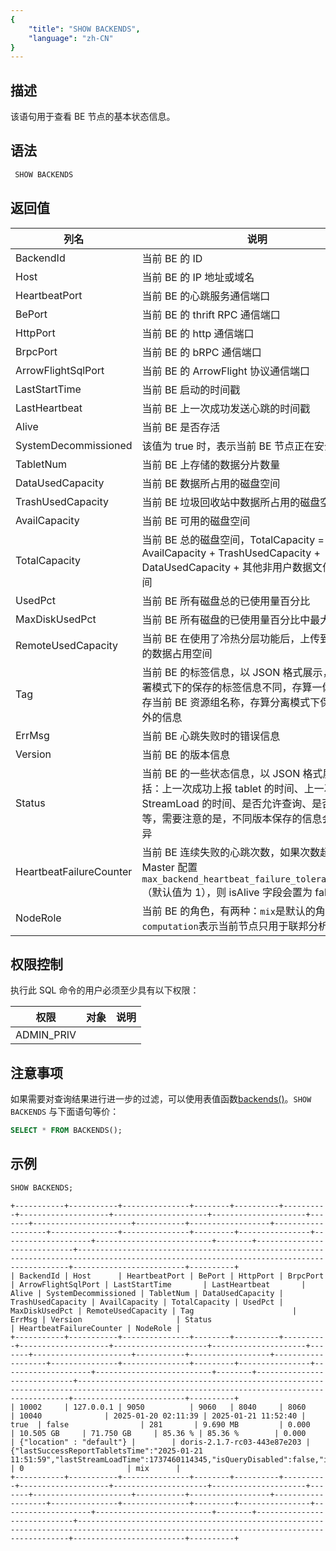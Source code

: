 ```yaml
---
{
    "title": "SHOW BACKENDS",
    "language": "zh-CN"
}
---
```


<!--
Licensed to the Apache Software Foundation (ASF) under one
or more contributor license agreements.  See the NOTICE file
distributed with this work for additional information
regarding copyright ownership.  The ASF licenses this file
to you under the Apache License, Version 2.0 (the
"License"); you may not use this file except in compliance
with the License.  You may obtain a copy of the License at

  http://www.apache.org/licenses/LICENSE-2.0

Unless required by applicable law or agreed to in writing,
software distributed under the License is distributed on an
"AS IS" BASIS, WITHOUT WARRANTIES OR CONDITIONS OF ANY
KIND, either express or implied.  See the License for the
specific language governing permissions and limitations
under the License.
-->

## 描述

该语句用于查看 BE 节点的基本状态信息。

## 语法

```sql
 SHOW BACKENDS
```

## 返回值

| 列名                      | 说明                                                                                                               |
|-------------------------|------------------------------------------------------------------------------------------------------------------|
| BackendId               | 当前 BE 的 ID                                                                                                       |
| Host                    | 当前 BE 的 IP 地址或域名                                                                                                 |
| HeartbeatPort           | 当前 BE 的心跳服务通信端口                                                                                                  |
| BePort                  | 当前 BE 的 thrift RPC 通信端口                                                                                          |
| HttpPort                | 当前 BE 的 http 通信端口                                                                                                |
| BrpcPort                | 当前 BE 的 bRPC 通信端口                                                                                                |
| ArrowFlightSqlPort      | 当前 BE 的 ArrowFlight 协议通信端口                                                                                       |
| LastStartTime           | 当前 BE 启动的时间戳                                                                                                     |
| LastHeartbeat           | 当前 BE 上一次成功发送心跳的时间戳                                                                                              |
| Alive                   | 当前 BE 是否存活                                                                                                       |
| SystemDecommissioned    | 该值为 true 时，表示当前 BE 节点正在安全下线中                                                                                     |
| TabletNum               | 当前 BE 上存储的数据分片数量                                                                                                 |
| DataUsedCapacity        | 当前 BE 数据所占用的磁盘空间                                                                                                 |
| TrashUsedCapacity       | 当前 BE 垃圾回收站中数据所占用的磁盘空间                                                                                           |
| AvailCapacity           | 当前 BE 可用的磁盘空间                                                                                                    |
| TotalCapacity           | 当前 BE 总的磁盘空间，TotalCapacity = AvailCapacity + TrashUsedCapacity + DataUsedCapacity + 其他非用户数据文件占用空间                |
| UsedPct                 | 当前 BE 所有磁盘总的已使用量百分比                                                                                              |
| MaxDiskUsedPct          | 当前 BE 所有磁盘的已使用量百分比中最大的一个                                                                                         |
| RemoteUsedCapacity      | 当前 BE 在使用了冷热分层功能后，上传到远端存储的数据占用空间                                                                                 |
| Tag                     | 当前 BE 的标签信息，以 JSON 格式展示，不同部署模式下的保存的标签信息不同，存算一体模式下保存当前 BE 资源组名称，存算分离模式下保存一些额外的信息                                  |
| ErrMsg                  | 当前 BE 心跳失败时的错误信息                                                                                                 |
| Version                 | 当前 BE 的版本信息                                                                                                      |
| Status                  | 当前 BE 的一些状态信息，以 JSON 格式展示，包括：上一次成功上报 tablet 的时间、上一次 StreamLoad 的时间、是否允许查询、是否允许导入等，需要注意的是，不同版本保存的信息会有些许差异         |
| HeartbeatFailureCounter | 当前 BE 连续失败的心跳次数，如果次数超过 FE Master 配置`max_backend_heartbeat_failure_tolerance_count`（默认值为 1），则 isAlive 字段会置为 false |
| NodeRole                | 当前 BE 的角色，有两种：`mix`是默认的角色，`computation`表示当前节点只用于联邦分析查询                                                           |

## 权限控制

执行此 SQL 命令的用户必须至少具有以下权限：

| 权限         | 对象 | 说明 |
|------------|----|----|
| ADMIN_PRIV |    |    |

## 注意事项

如果需要对查询结果进行进一步的过滤，可以使用表值函数[backends()](../../../sql-functions/table-valued-functions/backends.md)。`SHOW BACKENDS` 与下面语句等价：

```sql
SELECT * FROM BACKENDS();
```

## 示例

```sql
SHOW BACKENDS;
```

```text
+-----------+-----------+---------------+--------+----------+----------+--------------------+---------------------+---------------------+-------+----------------------+-----------+------------------+-------------------+---------------+---------------+---------+----------------+--------------------+--------------------------+--------+-----------------------------+------------------------------------------------------------------------------------------------------------------------------------------+-------------------------+----------+
| BackendId | Host      | HeartbeatPort | BePort | HttpPort | BrpcPort | ArrowFlightSqlPort | LastStartTime       | LastHeartbeat       | Alive | SystemDecommissioned | TabletNum | DataUsedCapacity | TrashUsedCapacity | AvailCapacity | TotalCapacity | UsedPct | MaxDiskUsedPct | RemoteUsedCapacity | Tag                      | ErrMsg | Version                     | Status                                                                                                                                   | HeartbeatFailureCounter | NodeRole |
+-----------+-----------+---------------+--------+----------+----------+--------------------+---------------------+---------------------+-------+----------------------+-----------+------------------+-------------------+---------------+---------------+---------+----------------+--------------------+--------------------------+--------+-----------------------------+------------------------------------------------------------------------------------------------------------------------------------------+-------------------------+----------+
| 10002     | 127.0.0.1 | 9050          | 9060   | 8040     | 8060     | 10040              | 2025-01-20 02:11:39 | 2025-01-21 11:52:40 | true  | false                | 281       | 9.690 MB         | 0.000             | 10.505 GB     | 71.750 GB     | 85.36 % | 85.36 %        | 0.000              | {"location" : "default"} |        | doris-2.1.7-rc03-443e87e203 | {"lastSuccessReportTabletsTime":"2025-01-21 11:51:59","lastStreamLoadTime":1737460114345,"isQueryDisabled":false,"isLoadDisabled":false} | 0                       | mix      |
+-----------+-----------+---------------+--------+----------+----------+--------------------+---------------------+---------------------+-------+----------------------+-----------+------------------+-------------------+---------------+---------------+---------+----------------+--------------------+--------------------------+--------+-----------------------------+------------------------------------------------------------------------------------------------------------------------------------------+-------------------------+----------+
```
